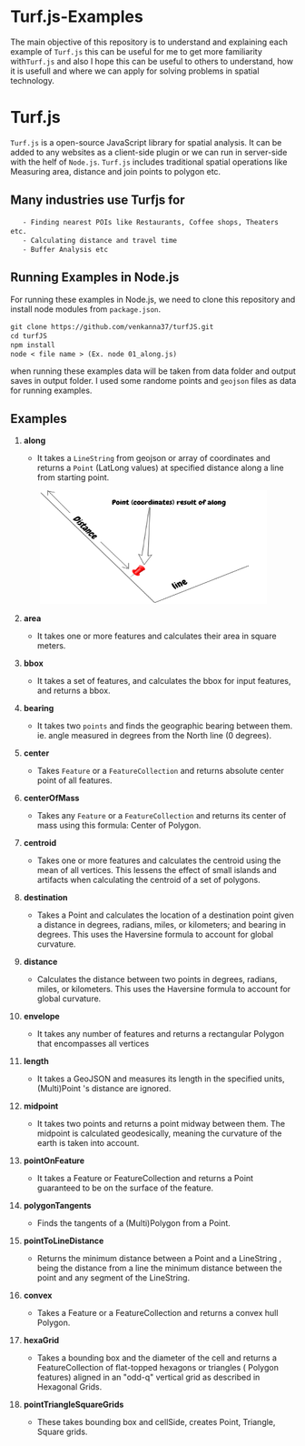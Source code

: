# Turf.js-Examples

The main objective of this repository is to understand and explaining each example of `Turf.js` this can be useful for me to get more familiarity with`Turf.js` and also I hope this can be useful to others to understand, how it is usefull and where we can apply for solving problems in spatial technology.

# Turf.js

`Turf.js` is a open-source JavaScript library for spatial analysis. It can be added to any websites as a client-side plugin or we can run in server-side with the helf of `Node.js`. `Turf.js` includes traditional spatial operations like Measuring area, distance and join points to polygon etc. 

## Many industries use Turfjs for

       - Finding nearest POIs like Restaurants, Coffee shops, Theaters etc.
       - Calculating distance and travel time
       - Buffer Analysis etc
       
       
## Running Examples in Node.js

For running these examples in Node.js, we need to clone this repository and install node modules from `package.json`.

```
git clone https://github.com/venkanna37/turfJS.git
cd turfJS
npm install
node < file name > (Ex. node 01_along.js)
```
when running these examples data will be taken from data folder and output saves in output folder. I used some randome points and `geojson` files as data for running examples.

## Examples

1. **along**

     * It takes a `LineString` from geojson or array of coordinates and returns a `Point` (LatLong values) at specified distance along a line from starting point.

       
  <p align="center">
  <img width="400" height="200" src="/images/along.png">
  </p>
  
2. **area**
     * It takes one or more features and calculates their area in square meters.
       
3. **bbox**

     * It takes a set of features, and calculates the bbox for input features, and returns a bbox.
  
4. **bearing**

     * It takes two `points` and finds the geographic bearing between them. ie. angle measured in degrees from the North line (0 degrees).
  
5. **center**

     * Takes `Feature` or a `FeatureCollection` and returns absolute center point of all features.
  
6. **centerOfMass**

     * Takes any `Feature` or a `FeatureCollection` and returns its center of mass using this formula: Center of Polygon.
  
7. **centroid**

     * Takes one or more features and calculates the centroid using the mean of all vertices. This lessens the effect of small islands and artifacts when calculating the centroid of a set of polygons.
  
8. **destination**

     * Takes a Point and calculates the location of a destination point given a distance in degrees, radians, miles, or kilometers; and bearing in degrees. This uses the Haversine formula to account for global curvature.


9. **distance**

     * Calculates the distance between two points in degrees, radians, miles, or kilometers. This uses the Haversine formula to account for global curvature.
  
10. **envelope**

      * It takes any number of features and returns a rectangular Polygon that encompasses all vertices

11. **length**

      * It takes a GeoJSON and measures its length in the specified units, (Multi)Point 's distance are ignored.
  
12. **midpoint**

      * It takes two points and returns a point midway between them. The midpoint is calculated geodesically, meaning the curvature of the earth is taken into account.
  
13. **pointOnFeature**

      * It takes a Feature or FeatureCollection and returns a Point guaranteed to be on the surface of the feature.
  
14. **polygonTangents**

      * Finds the tangents of a (Multi)Polygon from a Point.
  
15. **pointToLineDistance**

      * Returns the minimum distance between a Point and a LineString , being the distance from a line the minimum distance between the point and any segment of the LineString.
  
16. **convex**

      * Takes a Feature or a FeatureCollection and returns a convex hull Polygon.
  
17. **hexaGrid**

      * Takes a bounding box and the diameter of the cell and returns a FeatureCollection of flat-topped hexagons or triangles ( Polygon features) aligned in an "odd-q" vertical grid as described in Hexagonal Grids.
  
18. **pointTriangleSquareGrids**

      * These takes bounding box and cellSide, creates Point, Triangle, Square grids.
